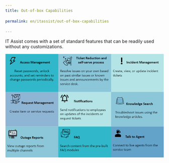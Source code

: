 ```yaml
---
title: Out-of-box Capabilities

permalink: en/itassist/out-of-box-capabilities

---
```


IT Assist comes with a set of standard features that can be readily used without any customizations.

![Standard Feature](images/en/itassist/standard-features.png)



